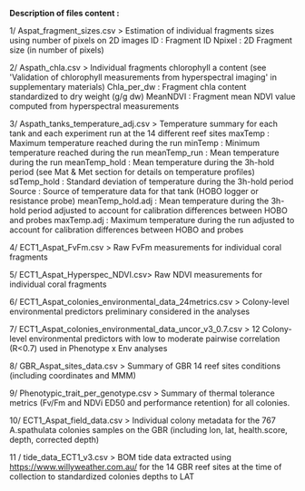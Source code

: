 **Description of files content :** 

1/ Aspat_fragment_sizes.csv > Estimation of individual fragments sizes using number of pixels on 2D images
ID : Fragment ID
Npixel : 2D Fragment size (in number of pixels)

2/ Aspath_chla.csv > Individual fragments chlorophyll a content (see 'Validation of chlorophyll measurements from hyperspectral imaging' in supplementary materials)
Chla_per_dw : Fragment chla content standardized to dry weight (g/g dw) 
MeanNDVI : Fragment mean NDVI value computed from hyperspectral measurements 

3/ Aspath_tanks_temperature_adj.csv > Temperature summary for each tank and each experiment run at the 14 different reef sites
maxTemp : Maximum temperature reached during the run
minTemp : Minimum temperature reached during the run
meanTemp_run : Mean temperature during the run
meanTemp_hold : Mean temperature during the 3h-hold period (see Mat & Met section for details on temperature profiles)
sdTemp_hold : Standard deviation of temperature during the 3h-hold period
Source : Source of temperature data for that tank (HOBO logger or resistance probe)
meanTemp_hold.adj : Mean temperature during the 3h-hold period adjusted to account for calibration differences between HOBO and probes
maxTemp.adj : Maximum temperature during the run adjusted to account for calibration differences between HOBO and probes

4/ ECT1_Aspat_FvFm.csv > Raw FvFm measurements for individual coral fragments

5/ ECT1_Aspat_Hyperspec_NDVI.csv> Raw NDVI measurements for individual coral fragments

6/ ECT1_Aspat_colonies_environmental_data_24metrics.csv > Colony-level environmental predictors preliminary considered in the analyses

7/ ECT1_Aspat_colonies_environmental_data_uncor_v3_0.7.csv > 12 Colony-level environmental predictors with low to moderate pairwise correlation (R<0.7) used in Phenotype x Env analyses

8/ GBR_Aspat_sites_data.csv > Summary of GBR 14 reef sites conditions (including coordinates and MMM)

9/ Phenotypic_trait_per_genotype.csv > Summary of thermal tolerance metrics (Fv/Fm and NDVi ED50 and performance retention) for all colonies. 

10/ ECT1_Aspat_field_data.csv > Individual colony metadata for the 767 A.spathulata colonies samples on the GBR (including lon, lat, health.score, depth, corrected depth)

11 / tide_data_ECT1_v3.csv > BOM tide data extracted using https://www.willyweather.com.au/ for the 14 GBR reef sites at the time of collection to standardized colonies depths to LAT

